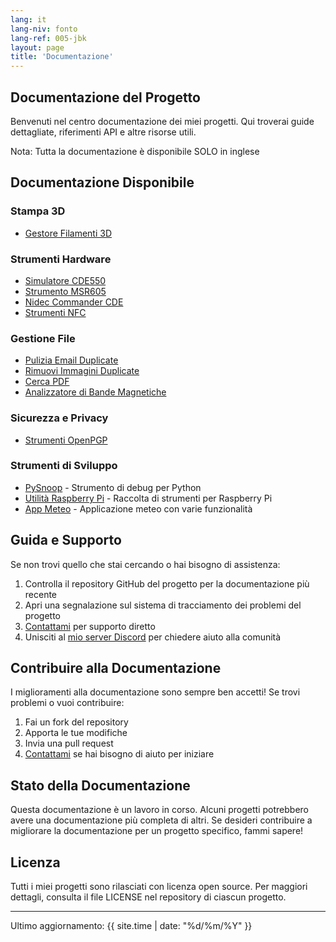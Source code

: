 ```yaml
---
lang: it
lang-niv: fonto
lang-ref: 005-jbk
layout: page
title: 'Documentazione'
---
```


## Documentazione del Progetto

Benvenuti nel centro documentazione dei miei progetti. Qui troverai guide dettagliate, riferimenti API e altre risorse utili.

Nota: Tutta la documentazione è disponibile SOLO in inglese

## Documentazione Disponibile

### Stampa 3D

- [Gestore Filamenti 3D](/docs/3D_Filament_Manager)

### Strumenti Hardware

- [Simulatore CDE550](/docs/CDE550-sim)
- [Strumento MSR605](/docs/MSR605)
- [Nidec Commander CDE](/docs/Nidec_CommanderCDE)
- [Strumenti NFC](/docs/NFC)

### Gestione File

- [Pulizia Email Duplicate](/docs/EmailDuplicateCleaner)
- [Rimuovi Immagini Duplicate](/docs/Images-Deduplicator)
- [Cerca PDF](/docs/PDF_Finder)
- [Analizzatore di Bande Magnetiche](/docs/card_parser)

### Sicurezza e Privacy

- [Strumenti OpenPGP](/docs/OpenPGP)

### Strumenti di Sviluppo

- [PySnoop](/docs/PySnoop) - Strumento di debug per Python
- [Utilità Raspberry Pi](/docs/raspy_utility) - Raccolta di strumenti per Raspberry Pi
- [App Meteo](/docs/weather) - Applicazione meteo con varie funzionalità

## Guida e Supporto

Se non trovi quello che stai cercando o hai bisogno di assistenza:

1. Controlla il repository GitHub del progetto per la documentazione più recente
2. Apri una segnalazione sul sistema di tracciamento dei problemi del progetto
3. [Contattami](/contact/) per supporto diretto
4. Unisciti al [mio server Discord](/https://discord.gg/ryqNeuRYjD) per chiedere aiuto alla comunità

## Contribuire alla Documentazione

I miglioramenti alla documentazione sono sempre ben accetti! Se trovi problemi o vuoi contribuire:

1. Fai un fork del repository
2. Apporta le tue modifiche
3. Invia una pull request
4. [Contattami](/contact/) se hai bisogno di aiuto per iniziare

## Stato della Documentazione

Questa documentazione è un lavoro in corso.
Alcuni progetti potrebbero avere una documentazione più completa di altri.
Se desideri contribuire a migliorare la documentazione per un progetto specifico, fammi sapere!

## Licenza

Tutti i miei progetti sono rilasciati con licenza open source. Per maggiori dettagli, consulta il file LICENSE nel repository di ciascun progetto.

---

Ultimo aggiornamento: {{ site.time | date: "%d/%m/%Y" }}
